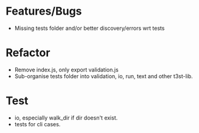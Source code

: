 # Features/Bugs

- Missing tests folder and/or better discovery/errors wrt tests

# Refactor

- Remove index.js, only export validation.js
- Sub-organise tests folder into validation, io, run, text and other t3st-lib.

# Test

- io, especially walk_dir if dir doesn't exist.
- tests for cli cases.